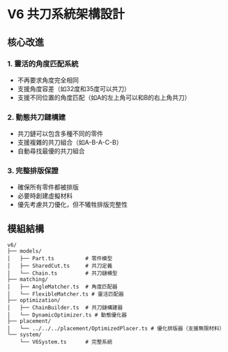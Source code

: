 # V6 共刀系統架構設計

## 核心改進

### 1. 靈活的角度匹配系統
- 不再要求角度完全相同
- 支援角度容差（如32度和35度可以共刀）
- 支援不同位置的角度匹配（如A的左上角可以和B的右上角共刀）

### 2. 動態共刀鏈構建
- 共刀鏈可以包含多種不同的零件
- 支援複雜的共刀組合（如A-B-A-C-B）
- 自動尋找最優的共刀組合

### 3. 完整排版保證
- 確保所有零件都被排版
- 必要時創建虛擬材料
- 優先考慮共刀優化，但不犧牲排版完整性

## 模組結構

```
v6/
├── models/
│   ├── Part.ts          # 零件模型
│   ├── SharedCut.ts     # 共刀定義
│   └── Chain.ts         # 共刀鏈模型
├── matching/
│   ├── AngleMatcher.ts  # 角度匹配器
│   └── FlexibleMatcher.ts # 靈活匹配器
├── optimization/
│   ├── ChainBuilder.ts  # 共刀鏈構建器
│   └── DynamicOptimizer.ts # 動態優化器
├── placement/
│   └── ../../../placement/OptimizedPlacer.ts # 優化排版器（支援無限材料）
└── system/
    └── V6System.ts      # 完整系統
```